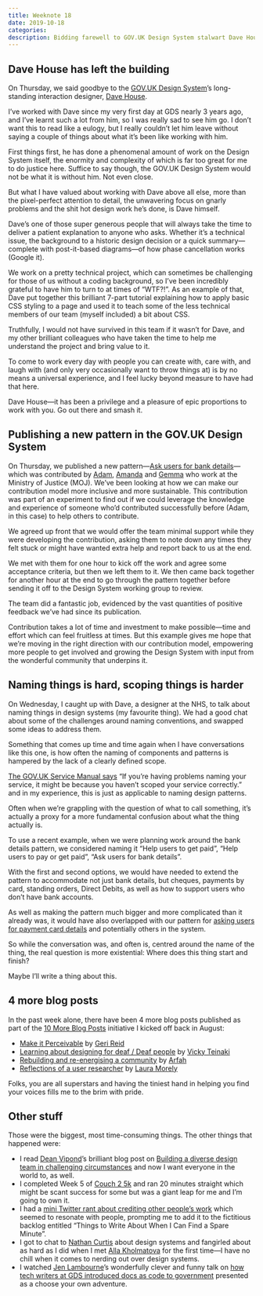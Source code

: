 ```yaml
---
title: Weeknote 18
date: 2019-10-18
categories:
description: Bidding farewell to GOV.UK Design System stalwart Dave House, publishing patterns, naming things and lots more blog posts
---
```


## Dave House has left the building

On Thursday, we said goodbye to the [GOV.UK Design System](https://design-system.service.gov.uk/)’s long-standing interaction designer, [Dave House](https://twitter.com/iknowdavehouse).

I’ve worked with Dave since my very first day at GDS nearly 3 years ago, and I’ve learnt such a lot from him, so I was really sad to see him go. I don’t want this to read like a eulogy, but I really couldn’t let him leave without saying a couple of things about what it’s been like working with him. 

First things first, he has done a phenomenal amount of work on the Design System itself, the enormity and complexity of which is far too great for me to do justice here. Suffice to say though, the GOV.UK Design System would not be what it is without him. Not even close.

But what I have valued about working with Dave above all else, more than the pixel-perfect attention to detail, the unwavering focus on gnarly problems and the shit hot design work he’s done, is Dave himself.  

Dave’s one of those super generous people that will always take the time to deliver a patient explanation to anyone who asks. Whether it’s a technical issue, the background to a historic design decision or a quick summary—complete with post-it-based diagrams—of how phase cancellation works (Google it).

We work on a pretty technical project, which can sometimes be challenging for those of us without a coding background, so I’ve been incredibly grateful to have him to turn to at times of “WTF?!”. As an example of that, Dave put together this brilliant 7-part tutorial explaining how to apply basic CSS styling to a page and used it to teach some of the less technical members of our team (myself included) a bit about CSS.

Truthfully, I would not have survived in this team if it wasn’t for Dave, and my other brilliant colleagues who have taken the time to help me understand the project and bring value to it. 

To come to work every day with people you can create with, care with, and laugh with (and only very occasionally want to throw things at) is by no means a universal experience, and I feel lucky beyond measure to have had that here. 

Dave House—it has been a privilege and a pleasure of epic proportions to work with you. Go out there and smash it. 

## Publishing a new pattern in the GOV.UK Design System

On Thursday, we published a new pattern—[Ask users for bank details](https://design-system.service.gov.uk/patterns/bank-details/)— which was contributed by [Adam](https://twitter.com/adambsilver), [Amanda](https://twitter.com/amanda_kerry) and [Gemma](https://twitter.com/GemmaHutley) who work at the Ministry of Justice (MOJ).
We’ve been looking at how we can make our contribution model more inclusive and more sustainable. This contribution was part of an experiment to find out if we could leverage the knowledge and experience of someone who’d contributed successfully before (Adam, in this case) to help others to contribute. 

We agreed up front that we would offer the team minimal support while they were developing the contribution, asking them to note down any times they felt stuck or might have wanted extra help and report back to us at the end.

We met with them for one hour to kick off the work and agree some acceptance criteria, but then we left them to it. We then came back together for another hour at the end to go through the pattern together before sending it off to the Design System working group to review. 

The team did a fantastic job, evidenced by the vast quantities of positive feedback we’ve had since its publication. 

Contribution takes a lot of time and investment to make possible—time and effort which can feel fruitless at times. But this example gives me hope that we’re moving in the right direction with our contribution model, empowering more people to get involved and growing the Design System with input from the wonderful community that underpins it. 

## Naming things is hard, scoping things is harder

On Wednesday, I caught up with Dave, a designer at the NHS, to talk about naming things in design systems (my favourite thing). We had a good chat about some of the challenges around naming conventions, and swapped some ideas to address them. 

Something that comes up time and time again when I have conversations like this one, is how often the naming of components and patterns is hampered by the lack of a clearly defined scope. 

[The GOV.UK Service Manual says](https://www.gov.uk/service-manual/design/naming-your-service#problems-with-naming-your-service) “If you’re having problems naming your service, it might be because you haven’t scoped your service correctly.” and in my experience, this is just as applicable to naming design patterns.

Often when we’re grappling with the question of what to call something, it’s actually a proxy for a more fundamental confusion about what the thing actually is. 

To use a recent example, when we were planning work around the bank details pattern, we considered naming it “Help users to get paid”, “Help users to pay or get paid”, “Ask users for bank details”.

With the first and second options, we would have needed to extend the pattern to accommodate not just bank details, but cheques, payments by card, standing orders, Direct Debits, as well as how to support users who don’t have bank accounts. 

As well as making the pattern much bigger and more complicated than it already was, it would have also overlapped with our pattern for [asking users for payment card details](https://design-system.service.gov.uk/patterns/payment-card-details/) and potentially others in the system. 

So while the conversation was, and often is, centred around the name of the thing, the real question is more existential: Where does this thing start and finish?

Maybe I’ll write a thing about this. 

## 4 more blog posts

In the past week alone, there have been 4 more blog posts published as part of the [10 More Blog Posts](https://amyhupe.co.uk/articles/lets-write-more-blog-posts-an-experiment/) initiative I kicked off back in August:

- [Make it Perceivable](http://www.gerireid.com/blog/make-it-perceivable/) by [Geri Reid](https://twitter.com/gerireid) 
- [Learning about designing for deaf / Deaf people](https://medium.com/@vickytnz/learning-about-designing-services-for-deaf-deaf-people-18cc6a7a6f91) by [Vicky Teinaki](https://twitter.com/vickytnz) 
- [Rebuilding and re-energising a community](https://medium.com/@arf_22/rebuilding-and-re-energising-a-community-f1ffea705b6e) by [Arfah](https://twitter.com/Arf_22)
- [Reflections of a user researcher](https://medium.com/@lauramorley/reflections-of-a-user-researcher-53f0a985ea22) by [Laura Morely](https://twitter.com/morley_laura)

Folks, you are all superstars and having the tiniest hand in helping you find your voices fills me to the brim with pride.

## Other stuff

Those were the biggest, most time-consuming things. The other things that happened were:

- I read [Dean Vipond](https://twitter.com/DeanVipond)’s brilliant blog post on [Building a diverse design team in challenging circumstances](https://medium.com/@deanvipond/building-a-diverse-design-team-in-challenging-circumstances-7bfd17f8415c) and now I want everyone in the world to, as well.
- I completed Week 5 of [Couch 2 5k](https://www.nhs.uk/live-well/exercise/couch-to-5k-week-by-week/) and ran 20 minutes straight which might be scant success for some but was a giant leap for me and I’m going to own it.
- I had a [mini Twitter rant about crediting other people’s work](https://twitter.com/Amy_Hupe/status/1184439691510202368) which seemed to resonate with people, prompting me to add it to the fictitious backlog entitled “Things to Write About When I Can Find a Spare Minute”.
- I got to chat to [Nathan Curtis](https://twitter.com/nathanacurtis) about design systems and fangirled about as hard as I did when I met [Alla Kholmatova](https://twitter.com/craftui) for the first time—I have no chill when it comes to nerding out over design systems.
- I watched [Jen Lambourne](https://twitter.com/Jenny__Anne)’s wonderfully clever and funny talk on [how tech writers at GDS introduced docs as code to government](https://www.youtube.com/watch?v=Ql9Il7tssik&feature=youtu.be) presented as a choose your own adventure.


